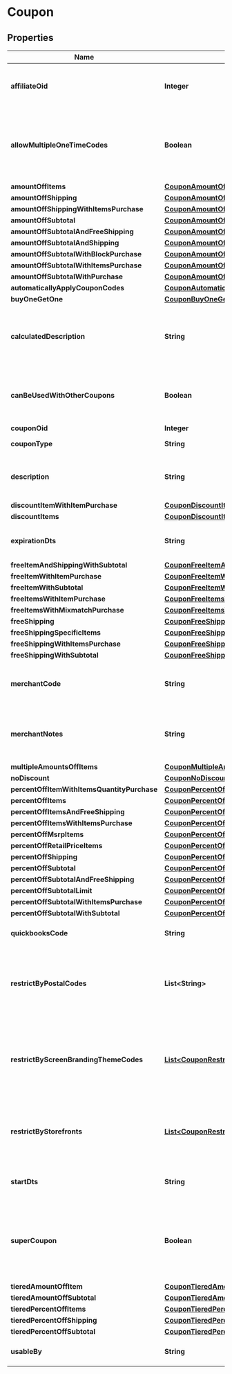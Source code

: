 
# Coupon

## Properties
Name | Type | Description | Notes
------------ | ------------- | ------------- | -------------
**affiliateOid** | **Integer** | Associates an order with an affiliate when this value is set. |  [optional]
**allowMultipleOneTimeCodes** | **Boolean** | True if multiple one time codes for this coupon can be used on a cart at the same time. |  [optional]
**amountOffItems** | [**CouponAmountOffItems**](CouponAmountOffItems.md) |  |  [optional]
**amountOffShipping** | [**CouponAmountOffShipping**](CouponAmountOffShipping.md) |  |  [optional]
**amountOffShippingWithItemsPurchase** | [**CouponAmountOffShippingWithItemsPurchase**](CouponAmountOffShippingWithItemsPurchase.md) |  |  [optional]
**amountOffSubtotal** | [**CouponAmountOffSubtotal**](CouponAmountOffSubtotal.md) |  |  [optional]
**amountOffSubtotalAndFreeShipping** | [**CouponAmountOffSubtotalFreeShippingWithPurchase**](CouponAmountOffSubtotalFreeShippingWithPurchase.md) |  |  [optional]
**amountOffSubtotalAndShipping** | [**CouponAmountOffSubtotalAndShipping**](CouponAmountOffSubtotalAndShipping.md) |  |  [optional]
**amountOffSubtotalWithBlockPurchase** | [**CouponAmountOffSubtotalWithBlockPurchase**](CouponAmountOffSubtotalWithBlockPurchase.md) |  |  [optional]
**amountOffSubtotalWithItemsPurchase** | [**CouponAmountOffSubtotalWithItemsPurchase**](CouponAmountOffSubtotalWithItemsPurchase.md) |  |  [optional]
**amountOffSubtotalWithPurchase** | [**CouponAmountOffSubtotalWithPurchase**](CouponAmountOffSubtotalWithPurchase.md) |  |  [optional]
**automaticallyApplyCouponCodes** | [**CouponAutomaticallyApplyCouponCodes**](CouponAutomaticallyApplyCouponCodes.md) |  |  [optional]
**buyOneGetOne** | [**CouponBuyOneGetOneLimit**](CouponBuyOneGetOneLimit.md) |  |  [optional]
**calculatedDescription** | **String** | Calculated description displayed to the customer if no description is specified. |  [optional]
**canBeUsedWithOtherCoupons** | **Boolean** | True if this coupon can be used with other coupons in a single order. |  [optional]
**couponOid** | **Integer** | Coupon oid. |  [optional]
**couponType** | **String** | Coupon type. |  [optional]
**description** | **String** | Description of the coupon up to 50 characters. |  [optional]
**discountItemWithItemPurchase** | [**CouponDiscountItemWithItemPurchase**](CouponDiscountItemWithItemPurchase.md) |  |  [optional]
**discountItems** | [**CouponDiscountItems**](CouponDiscountItems.md) |  |  [optional]
**expirationDts** | **String** | Date/time when coupon expires |  [optional]
**freeItemAndShippingWithSubtotal** | [**CouponFreeItemAndShippingWithSubtotal**](CouponFreeItemAndShippingWithSubtotal.md) |  |  [optional]
**freeItemWithItemPurchase** | [**CouponFreeItemWithItemPurchase**](CouponFreeItemWithItemPurchase.md) |  |  [optional]
**freeItemWithSubtotal** | [**CouponFreeItemWithSubtotal**](CouponFreeItemWithSubtotal.md) |  |  [optional]
**freeItemsWithItemPurchase** | [**CouponFreeItemsWithItemPurchase**](CouponFreeItemsWithItemPurchase.md) |  |  [optional]
**freeItemsWithMixmatchPurchase** | [**CouponFreeItemsWithMixMatchPurchase**](CouponFreeItemsWithMixMatchPurchase.md) |  |  [optional]
**freeShipping** | [**CouponFreeShipping**](CouponFreeShipping.md) |  |  [optional]
**freeShippingSpecificItems** | [**CouponFreeShippingSpecificItems**](CouponFreeShippingSpecificItems.md) |  |  [optional]
**freeShippingWithItemsPurchase** | [**CouponFreeShippingWithItemsPurchase**](CouponFreeShippingWithItemsPurchase.md) |  |  [optional]
**freeShippingWithSubtotal** | [**CouponFreeShippingWithSubtotal**](CouponFreeShippingWithSubtotal.md) |  |  [optional]
**merchantCode** | **String** | Merchant code of coupon up to 20 characters. |  [optional]
**merchantNotes** | **String** | Internal notes about this coupon.  These are not visible to customer. |  [optional]
**multipleAmountsOffItems** | [**CouponMultipleAmountsOffItems**](CouponMultipleAmountsOffItems.md) |  |  [optional]
**noDiscount** | [**CouponNoDiscount**](CouponNoDiscount.md) |  |  [optional]
**percentOffItemWithItemsQuantityPurchase** | [**CouponPercentOffItemWithItemsQuantityPurchase**](CouponPercentOffItemWithItemsQuantityPurchase.md) |  |  [optional]
**percentOffItems** | [**CouponPercentOffItems**](CouponPercentOffItems.md) |  |  [optional]
**percentOffItemsAndFreeShipping** | [**CouponPercentOffItemsAndFreeShipping**](CouponPercentOffItemsAndFreeShipping.md) |  |  [optional]
**percentOffItemsWithItemsPurchase** | [**CouponPercentOffItemsWithItemsPurchase**](CouponPercentOffItemsWithItemsPurchase.md) |  |  [optional]
**percentOffMsrpItems** | [**CouponPercentOffMsrpItems**](CouponPercentOffMsrpItems.md) |  |  [optional]
**percentOffRetailPriceItems** | [**CouponPercentOffRetailPriceItems**](CouponPercentOffRetailPriceItems.md) |  |  [optional]
**percentOffShipping** | [**CouponPercentOffShipping**](CouponPercentOffShipping.md) |  |  [optional]
**percentOffSubtotal** | [**CouponPercentOffSubtotal**](CouponPercentOffSubtotal.md) |  |  [optional]
**percentOffSubtotalAndFreeShipping** | [**CouponPercentOffSubtotalAndFreeShipping**](CouponPercentOffSubtotalAndFreeShipping.md) |  |  [optional]
**percentOffSubtotalLimit** | [**CouponPercentOffSubtotalLimit**](CouponPercentOffSubtotalLimit.md) |  |  [optional]
**percentOffSubtotalWithItemsPurchase** | [**CouponPercentOffSubtotalWithItemsPurchase**](CouponPercentOffSubtotalWithItemsPurchase.md) |  |  [optional]
**percentOffSubtotalWithSubtotal** | [**CouponPercentOffSubtotalWithSubtotal**](CouponPercentOffSubtotalWithSubtotal.md) |  |  [optional]
**quickbooksCode** | **String** | Quickbooks accounting code. |  [optional]
**restrictByPostalCodes** | **List&lt;String&gt;** | Optional list of postal codes which restrict a coupon to within these postal codes. |  [optional]
**restrictByScreenBrandingThemeCodes** | [**List&lt;CouponRestriction&gt;**](CouponRestriction.md) | Optional list of legacy screen branding theme codes to limit coupon use to only those themes. |  [optional]
**restrictByStorefronts** | [**List&lt;CouponRestriction&gt;**](CouponRestriction.md) | Optional list of storefronts to limit coupon use to only those storefronts. |  [optional]
**startDts** | **String** | Date/time when coupon is valid |  [optional]
**superCoupon** | **Boolean** | If true, this coupon can be used with ANY other coupon regardless of the other coupons configuration |  [optional]
**tieredAmountOffItem** | [**CouponTieredAmountOffItem**](CouponTieredAmountOffItem.md) |  |  [optional]
**tieredAmountOffSubtotal** | [**CouponTieredAmountOffSubtotal**](CouponTieredAmountOffSubtotal.md) |  |  [optional]
**tieredPercentOffItems** | [**CouponTieredPercentOffItems**](CouponTieredPercentOffItems.md) |  |  [optional]
**tieredPercentOffShipping** | [**CouponTieredPercentOffShipping**](CouponTieredPercentOffShipping.md) |  |  [optional]
**tieredPercentOffSubtotal** | [**CouponTieredPercentOffSubtotal**](CouponTieredPercentOffSubtotal.md) |  |  [optional]
**usableBy** | **String** | Who may use this coupon. |  [optional]



